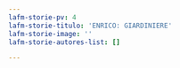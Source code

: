 ```yaml
---
lafm-storie-pv: 4
lafm-storie-titulo: 'ENRICO: GIARDINIERE'
lafm-storie-image: ''
lafm-storie-autores-list: []

---
```

